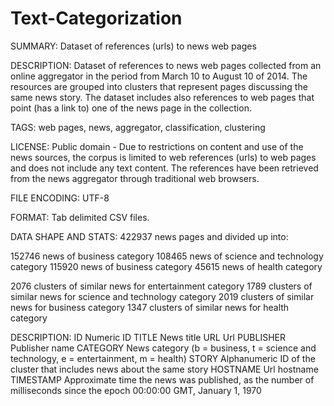 # Text-Categorization
SUMMARY: Dataset of references (urls) to news web pages

DESCRIPTION: Dataset of references to news web pages collected from an online aggregator in the period from March 10 to August 10 of 2014. The resources are grouped into clusters that represent pages discussing the same news story. The dataset includes also references to web pages that point (has a link to) one of the news page in the collection.

TAGS: web pages, news, aggregator, classification, clustering

LICENSE: Public domain - Due to restrictions on content and use of the news sources, the corpus is limited to web references (urls) to web pages and does not include any text content. The references have been retrieved from the news aggregator through traditional web browsers. 

FILE ENCODING: UTF-8

FORMAT: Tab delimited CSV files. 

DATA SHAPE AND STATS: 422937 news pages and divided up into:

152746 	news of business category
108465 	news of science and technology category
115920 	news of business category
 45615 	news of health category

2076 clusters of similar news for entertainment category
1789 clusters of similar news for science and technology category
2019 clusters of similar news for business category
1347 clusters of similar news for health category


DESCRIPTION:
ID          Numeric ID
TITLE		    News title 
URL		      Url
PUBLISHER	  Publisher name
CATEGORY	  News category (b = business, t = science and technology, e = entertainment, m = health)
STORY		    Alphanumeric ID of the cluster that includes news about the same story
HOSTNAME	  Url hostname
TIMESTAMP 	Approximate time the news was published, as the number of milliseconds since the epoch 00:00:00 GMT, January 1, 1970
